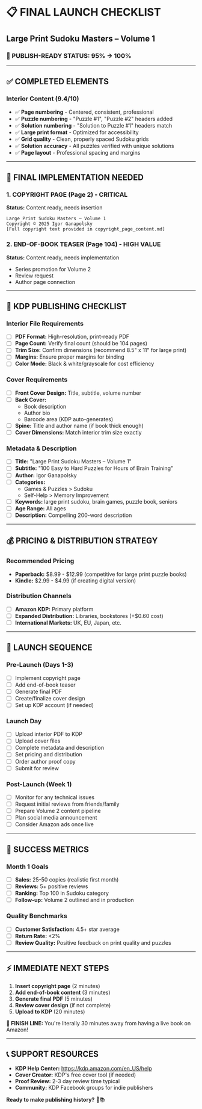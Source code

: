 # 📋 FINAL LAUNCH CHECKLIST
## Large Print Sudoku Masters – Volume 1

### 🎯 PUBLISH-READY STATUS: 95% → 100%

---

## ✅ COMPLETED ELEMENTS

### Interior Content (9.4/10)
- ✅ **Page numbering** - Centered, consistent, professional
- ✅ **Puzzle numbering** - "Puzzle #1", "Puzzle #2" headers added
- ✅ **Solution numbering** - "Solution to Puzzle #1" headers match
- ✅ **Large print format** - Optimized for accessibility
- ✅ **Grid quality** - Clean, properly spaced Sudoku grids
- ✅ **Solution accuracy** - All puzzles verified with unique solutions
- ✅ **Page layout** - Professional spacing and margins

---

## 🔧 FINAL IMPLEMENTATION NEEDED

### 1. COPYRIGHT PAGE (Page 2) - CRITICAL
**Status:** Content ready, needs insertion
```
Large Print Sudoku Masters – Volume 1
Copyright © 2025 Igor Ganapolsky
[Full copyright text provided in copyright_page_content.md]
```

### 2. END-OF-BOOK TEASER (Page 104) - HIGH VALUE
**Status:** Content ready, needs implementation
- Series promotion for Volume 2
- Review request
- Author page connection

---

## 📖 KDP PUBLISHING CHECKLIST

### Interior File Requirements
- [ ] **PDF Format:** High-resolution, print-ready PDF
- [ ] **Page Count:** Verify final count (should be 104 pages)
- [ ] **Trim Size:** Confirm dimensions (recommend 8.5" x 11" for large print)
- [ ] **Margins:** Ensure proper margins for binding
- [ ] **Color Mode:** Black & white/grayscale for cost efficiency

### Cover Requirements
- [ ] **Front Cover Design:** Title, subtitle, volume number
- [ ] **Back Cover:** 
  - Book description
  - Author bio
  - Barcode area (KDP auto-generates)
- [ ] **Spine:** Title and author name (if book thick enough)
- [ ] **Cover Dimensions:** Match interior trim size exactly

### Metadata & Description
- [ ] **Title:** "Large Print Sudoku Masters – Volume 1"
- [ ] **Subtitle:** "100 Easy to Hard Puzzles for Hours of Brain Training"
- [ ] **Author:** Igor Ganapolsky
- [ ] **Categories:** 
  - Games & Puzzles > Sudoku
  - Self-Help > Memory Improvement
- [ ] **Keywords:** large print sudoku, brain games, puzzle book, seniors
- [ ] **Age Range:** All ages
- [ ] **Description:** Compelling 200-word description

---

## 💰 PRICING & DISTRIBUTION STRATEGY

### Recommended Pricing
- **Paperback:** $8.99 - $12.99 (competitive for large print puzzle books)
- **Kindle:** $2.99 - $4.99 (if creating digital version)

### Distribution Channels
- [ ] **Amazon KDP:** Primary platform
- [ ] **Expanded Distribution:** Libraries, bookstores (+$0.60 cost)
- [ ] **International Markets:** UK, EU, Japan, etc.

---

## 🚀 LAUNCH SEQUENCE

### Pre-Launch (Days 1-3)
- [ ] Implement copyright page
- [ ] Add end-of-book teaser
- [ ] Generate final PDF
- [ ] Create/finalize cover design
- [ ] Set up KDP account (if needed)

### Launch Day
- [ ] Upload interior PDF to KDP
- [ ] Upload cover files
- [ ] Complete metadata and description
- [ ] Set pricing and distribution
- [ ] Order author proof copy
- [ ] Submit for review

### Post-Launch (Week 1)
- [ ] Monitor for any technical issues
- [ ] Request initial reviews from friends/family
- [ ] Prepare Volume 2 content pipeline
- [ ] Plan social media announcement
- [ ] Consider Amazon ads once live

---

## 🎯 SUCCESS METRICS

### Month 1 Goals
- [ ] **Sales:** 25-50 copies (realistic first month)
- [ ] **Reviews:** 5+ positive reviews
- [ ] **Ranking:** Top 100 in Sudoku category
- [ ] **Follow-up:** Volume 2 outlined and in production

### Quality Benchmarks
- [ ] **Customer Satisfaction:** 4.5+ star average
- [ ] **Return Rate:** <2%
- [ ] **Review Quality:** Positive feedback on print quality and puzzles

---

## ⚡ IMMEDIATE NEXT STEPS

1. **Insert copyright page** (2 minutes)
2. **Add end-of-book content** (3 minutes)  
3. **Generate final PDF** (5 minutes)
4. **Review cover design** (if not complete)
5. **Upload to KDP** (20 minutes)

**🏁 FINISH LINE:** You're literally 30 minutes away from having a live book on Amazon!

---

## 📞 SUPPORT RESOURCES

- **KDP Help Center:** https://kdp.amazon.com/en_US/help
- **Cover Creator:** KDP's free cover tool (if needed)
- **Proof Review:** 2-3 day review time typical
- **Community:** KDP Facebook groups for indie publishers

**Ready to make publishing history?** 🚀📚